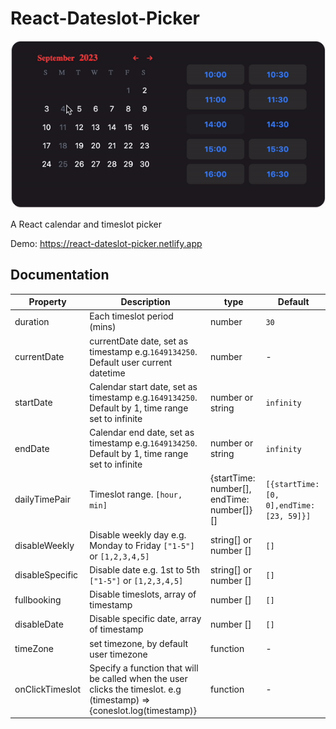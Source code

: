 # React-Dateslot-Picker
![](demo/picker_demo.gif?raw=1)

A React calendar and timeslot picker

Demo: https://react-dateslot-picker.netlify.app


## Documentation
| Property           | Description                                                                                                                                                                                                                                                                                                        | type           | Default                                                                                                 |
| -------------------- | ---------------------------------------------------------------------------------------------------------------------------------------------------------------------------------------------------------------------------------------------------------------------------------------------------------------------------------- | ----------------------- | -------------------------------------------------------------------------------------------------------------- |                   
| duration        | Each timeslot period (mins)                                                                                                                                                                                                                                                                                         | number                     | `30`
| currentDate        | currentDate date, set as  timestamp e.g.`1649134250`. Default user current datetime                                  | number | -                                                                                                                                                                                         
| startDate        | Calendar start date, set as  timestamp e.g.`1649134250`. Default by 1, time range set to infinite                                                                                                                                                                                                                                                                                            | number or string                     | `infinity`
| endDate        | Calendar end date, set as  timestamp e.g.`1649134250`. Default by 1, time range set to infinite                                                                                                                                                                                                                                                                                            | number or string                     | `infinity`
| dailyTimePair        | Timeslot range. `[hour, min]`                                                                                                                                                                                                                                                                                         | {startTime: number[], endTime: number[]}[]              | `[{startTime: [0, 0],endTime: [23, 59]}]`
| disableWeekly        | Disable weekly day e.g. Monday to Friday `["1-5"]` or `[1,2,3,4,5]`                                                                                                                                                                                                                                                                                         | string[] or number []                     | `[]`
| disableSpecific        | Disable date e.g. 1st to 5th `["1-5"]` or `[1,2,3,4,5]`                                                                                                                                                                                                                                                                                         | string[] or number []                     | `[]`
| fullbooking        | Disable timeslots, array of  timestamp                                                                                                                                                                                                                                                                                         | number []                     | `[]`
| disableDate        | Disable specific date, array of  timestamp                                                                                                                                                                                                                                                                             | number []                     | `[]`
| timeZone        | set timezone, by default user timezone                                                                                                                                                                                                                                                                                                   | function                    | -
| onClickTimeslot        | Specify a function that will be called when the user clicks the timeslot. e.g (timestamp) => {coneslot.log(timestamp)}                                                                                                                                                                                                                                                                                 | function                    | -


